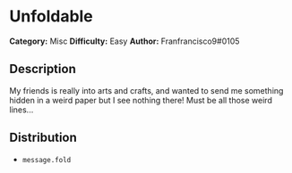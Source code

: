 # Unfoldable
**Category:** Misc
**Difficulty:** Easy
**Author:** Franfrancisco9#0105

## Description

My friends is really into arts and crafts, and wanted to send me something hidden in a weird paper but I see nothing there!
Must be all those weird lines...

## Distribution

- `message.fold`

